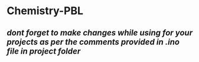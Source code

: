 # Chemistry-PBL
## _dont forget to make changes while using for your projects as per the comments provided in .ino file in project folder_
